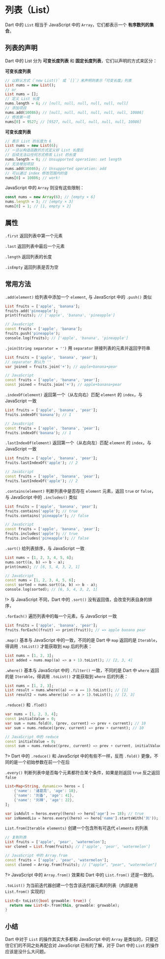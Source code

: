 # 列表（List）

Dart 中的 `List` 相当于 JavaScript 中的 `Array`，它们都表示一个 **有序数列的集合**。

## 列表的声明

Dart 中的 List 分为 **可变长度列表** 和 **固定长度列表**，它们以声明的方式来区分：

**可变长度列表**

```dart
// 以默认方式（`new List()` 或 `[]`）来声明则表示「可变长度」列表
List nums = new List();
// or
List nums = [];
// 定义 List 长度
nums.length = 6; // [null, null, null, null, null, null]
// 添加项目
nums.add(10086); // [null, null, null, null, null, null, 10086]
// 修改第一项
nums[0] = 9527; // [9527, null, null, null, null, null, 10086]
```

**可变长度列表**

```dart
// 表示 List 的长度为 6
List nums = new List(6);
// 一旦以构造函数的方式定义好 List 长度后
// 后续无法以任何方式修改 List 的长度
nums.length = 0; // Unsupported operation: set length
// 无法增加项目
nums.add(10086); // Unsupported operation: add
// 可以通过 index 修改范围内的值
nums[0] = 10086; // work!
```

JavaScript 中的 `Array` 则没有这些限制：

```js
const nums = new Array(6); // [empty × 6]
nums.length = 3; // [empty × 3]
nums[0] = 1; // [1, empty × 2]
```

<!-- ## 静态方法对比

|compare|Dart List|JavaScript Array|
|:----:|:----:|:----:|
| of | List.of()|Array.of()|
| from |List.from()|Array.from()|

**`.of()`**

Dart `List.of()`:

JavaScript `Array.of()`:

**`.from()`**

Dart `List.from()`:

```dart

```

JavaScript `Array.from()`:

```dart

``` -->

## 属性

`.first` 返回列表中第一个元素

`.last` 返回列表中最后一个元素

`.length` 返回列表的长度

`.isEmpty` 返回列表是否为空

## 常用方法

`.add(element)` 给列表中添加一个 `element`, 与 JavaScript 中的 `.push()` 类似

```dart
List fruits = ['apple', 'banana'];
fruits.add('pineapple');
print(fruits); // ['apple', 'banana', 'pineapple']

// JavaScript
const fruits = ['apple', 'banana'];
fruits.push('pineapple');
console.log(fruits); // ['apple', 'banana', 'pineapple']
```

`.join(String separator = '')` 用 `separator` 拼接列表的元素并返回字符串

```dart
List fruits = ['apple', 'banana', 'pear'];
// separator 默认为 ''
var joined = fruits.join('+'); // apple+banana+pear

// JavaScript
const fruits = ['apple', 'banana', 'pear'];
const joined = fruits.join('+'); // apple+banana+pear
```

`.indexOf(element)` 返回第一个（从左向右）匹配 `element` 的 `index`，与 JavaScript 一致

```dart
List fruits = ['apple', 'banana', 'pear'];
fruits.indexOf('banana'); // 1

// JavaScript
const fruits = ['apple', 'banana', 'pear'];
fruits.indexOf('banana'); // 1
```

`.lastIndexOf(element)` 返回第一个（从右向左）匹配 `element` 的 `index`，与 JavaScript 一致

```dart
List fruits = ['apple', 'banana', 'pear'];
fruits.lastIndexOf('apple'); // 2

// JavaScript
const fruits = ['apple', 'banana', 'pear'];
fruits.lastIndexOf('apple'); // 2
```

`.contains(element)` 判断列表中是否存在 `element` 元素，返回 `true` or `false`，与 JavaScript 中的 `.includes()` 类似

```dart
List fruits = ['apple', 'banana', 'pear'];
fruits.contains('apple'); // true
fruits.contains('pineapple'); // false

// JavaScript
const fruits = ['apple', 'banana', 'pear'];
fruits.includes('apple'); // true
fruits.includes('pineapple'); // false
```

`.sort()` 给列表排序，与 JavaScript 一致

```dart
List nums = [1, 2, 3, 4, 5, 6];
nums.sort((a, b) => b - a);
print(nums); // [6, 5, 4, 3, 2, 1]

// JavaScript
const nums = [1, 2, 3, 4, 5, 6];
const sorted = nums.sort((a, b) => b - a);
console.log(sorted); // [6, 5, 4, 3, 2, 1]
```

!> 与 JavaScript 不同，Dart 中的 `.sort()` 没有返回值，会改变列表自身的排序，

`.forEach()` 遍历列表中的每一个元素，与 JavaScript 一致

```dart
List fruits = ['apple', 'banana', 'pear'];
fruits.forEach((fruit) => print(fruit)); // => apple banana pear
```

`.map()` 基本与 JavaScript 中的一致，不同的是 Dart 中 `map` 返回的是 `Iterable`，得调用 `.toList()` 才能获取到 `map` 后的列表：

```dart
List nums = [1, 2, 3];
List added = nums.map((a) => a + 1).toList(); // [2, 3, 4]
```

`.where()` 基本与 JavaScript 中的 `.filter()` 一致，不同的是 Dart 中 `where` 返回的是 `Iterable`，得调用 `.toList()` 才能获取到 `where` 后的列表：

```dart
List nums = [1, 2, 3];
List result = nums.where((a) => a == 1).toList(); // [1]
List result2 = nums.where((a) => a > 1).toList(); // [2, 3]
```

`.reduce()` 和 `.flod()`

```dart
var nums = [1, 2, 3, 4];
const initialValue = 0;
var sum = nums.fold(0, (prev, current) => prev + current); // 10
var sum = nums.reduce((prev, current) => prev + current); // 10

// JavaScript 中的 reduce
const initialValue = 0;
const sum = nums.reduce((prev, current) => prev + current, initialValue); // 10
```

?> Dart 中的 `.reduce()` 和 JavaScript 中的有些不一样，反而 `.fold()` 更像，不同的是一个初始参数在前一个在后

`.every()` 判断列表中是否每个元素都符合某个条件，如果是则返回 `true` 反之返回 `false`

```dart
List<Map<String, dynamic>> heros = [
    {'name': '诸葛亮', 'age': 18},
    {'name': '刘备', 'age': 41},
    {'name': '刘禅', 'age': 22},
];

var isAdult = heros.every((hero) => hero['age'] >= 18); // true
var isNamedLiu = heros.every((hero) => hero['name'].startsWith('刘')); // true
```

`List.from(Iterable elements)` 创建一个包含所有可迭代 `elements` 的列表

```dart
// 复制列表
List fruits = ['apple', 'pear', 'watermelon'];
var cloned = List.from(fruits); // ['apple', 'pear', 'watermelon']

// JavaScript 中的 Array.from
const fruits = ['apple', 'pear', 'watermelon'];
const cloned = Array.from(fruits); // ["apple", "pear", "watermelon"]
```

?> JavaScript 中的 `Array.from()` 效果和 Dart 中的 `List.from()` 还是一致的。

`.toList()` 为当前迭代器创建一个包含该迭代器元素的列表（内部是用 `List.from()` 实现的）

```dart
List<E> toList({bool growable: true}) {
  return new List<E>.from(this, growable: growable);
}
```

## 小结

Dart 中对于 `List` 的操作其实大多都和 JavaScript 中的 `Array` 是类似的，只要记住它们的不同之处再配合对 JavaScript 已有的了解，对于 Dart 中的 `List` 的操作应该是没什么大问题。